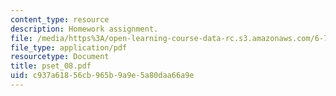 ```yaml
---
content_type: resource
description: Homework assignment.
file: /media/https%3A/open-learning-course-data-rc.s3.amazonaws.com/6-781j-submicrometer-and-nanometer-technology-spring-2006/c937a61856cb965b9a9e5a80daa66a9e_pset_08.pdf
file_type: application/pdf
resourcetype: Document
title: pset_08.pdf
uid: c937a618-56cb-965b-9a9e-5a80daa66a9e
---
```

